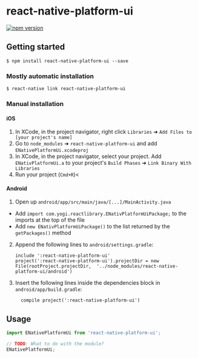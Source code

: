 
# react-native-platform-ui
[![npm version](https://badge.fury.io/js/react-native-platform-ui.svg)](https://badge.fury.io/js/react-native-platform-ui)

## Getting started

`$ npm install react-native-platform-ui --save`

### Mostly automatic installation

`$ react-native link react-native-platform-ui`

### Manual installation


#### iOS

1. In XCode, in the project navigator, right click `Libraries` ➜ `Add Files to [your project's name]`
2. Go to `node_modules` ➜ `react-native-platform-ui` and add `ENativePlatformUi.xcodeproj`
3. In XCode, in the project navigator, select your project. Add `ENativPlatformUi.a` to your project's `Build Phases` ➜ `Link Binary With Libraries`
4. Run your project (`Cmd+R`)<

#### Android

1. Open up `android/app/src/main/java/[...]/MainActivity.java`
  - Add `import com.yogi.reactlibrary.ENativPlatformUiPackage;` to the imports at the top of the file
  - Add `new ENativPlatformUiPackage()` to the list returned by the `getPackages()` method
2. Append the following lines to `android/settings.gradle`:
  	```
  	include ':react-native-platform-ui'
  	project(':react-native-platform-ui').projectDir = new File(rootProject.projectDir, 	'../node_modules/react-native-platform-ui/android')
  	```
3. Insert the following lines inside the dependencies block in `android/app/build.gradle`:
  	```
      compile project(':react-native-platform-ui')
  	```


## Usage
```javascript
import ENativePlatformUi from 'react-native-platform-ui';

// TODO: What to do with the module?
ENativePlatformUi;
```
  
